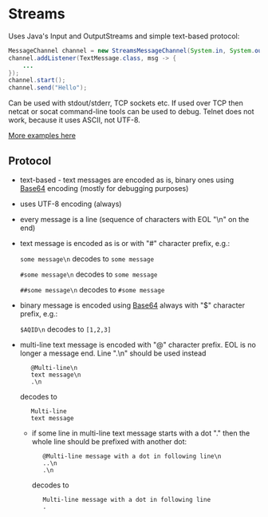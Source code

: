 # Streams 

Uses Java's Input and OutputStreams and simple text-based protocol:

```Java
MessageChannel channel = new StreamsMessageChannel(System.in, System.out);
channel.addListener(TextMessage.class, msg -> {
    ...
});
channel.start();
channel.send("Hello");
```

Can be used with stdout/stderr, TCP sockets etc. If used over TCP then netcat or socat command-line tools can be used to debug. Telnet does not work, because it uses ASCII, not UTF-8.

[More examples here](implementations/streams/src/test/java/com/github/jacekolszak/messagic/streams/examples)

## Protocol

+ text-based - text messages are encoded as is, binary ones using [Base64](https://en.wikipedia.org/wiki/Base64) encoding (mostly for debugging purposes)
+ uses UTF-8 encoding (always)
+ every message is a line (sequence of characters with EOL "\n" on the end)
+ text message is encoded as is or with "#" character prefix, e.g.:

  ```some message\n``` decodes to ```some message```
  
  ```#some message\n``` decodes to ```some message```
  
  ```##some message\n``` decodes to ```#some message```

+ binary message is encoded using [Base64](https://en.wikipedia.org/wiki/Base64) always with "$" character prefix, e.g.:

  ```$AQID\n``` decodes to ```[1,2,3]```
  
+ multi-line text message is encoded with "@" character prefix. EOL is no longer a message end. Line ".\n" should be used instead

  ```
     @Multi-line\n
     text message\n
     .\n
  ```
  
  decodes to
  
  ```
     Multi-line
     text message
  ```
  
  + if some line in multi-line text message starts with a dot "." then the whole line should be prefixed with another dot:

      ```
         @Multi-line message with a dot in following line\n
         ..\n
         .\n
      ```
      
      decodes to
  
      ```
         Multi-line message with a dot in following line
         .
      ```
